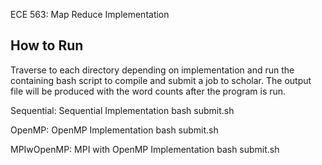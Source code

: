 ECE 563: Map Reduce Implementation

How to Run
------------------

Traverse to each directory depending on implementation and run the
containing bash script to compile and submit a job to scholar. The output file will be produced with the word counts after the program is run.

Sequential: Sequential Implementation 
    bash submit.sh

OpenMP: OpenMP Implementation 
    bash submit.sh

MPIwOpenMP: MPI with OpenMP Implementation 
    bash submit.sh





